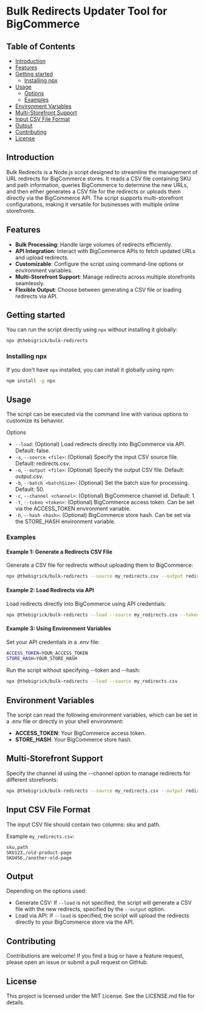 # Bulk Redirects Updater Tool for BigCommerce

## Table of Contents

- [Introduction](#introduction)
- [Features](#features)
- [Getting started](#getting-started)
    - [Installing npx](#installing-npx)
- [Usage](#usage)
    - [Options](#options)
    - [Examples](#examples)
- [Environment Variables](#environment-variables)
- [Multi-Storefront Support](#multi-storefront-support)
- [Input CSV File Format](#input-csv-file-format)
- [Output](#output)
- [Contributing](#contributing)
- [License](#license)

## Introduction

Bulk Redirects is a Node.js script designed to streamline the management of URL redirects for BigCommerce stores. It
reads a CSV file containing SKU and path information, queries BigCommerce to determine the new URLs, and then either
generates a CSV file for the redirects or uploads them directly via the BigCommerce API. The script supports
multi-storefront configurations, making it versatile for businesses with multiple online storefronts.

## Features

- **Bulk Processing**: Handle large volumes of redirects efficiently.
- **API Integration**: Interact with BigCommerce APIs to fetch updated URLs and upload redirects.
- **Customizable**: Configure the script using command-line options or environment variables.
- **Multi-Storefront Support**: Manage redirects across multiple storefronts seamlessly.
- **Flexible Output**: Choose between generating a CSV file or loading redirects via API.

## Getting started

You can run the script directly using `npx` without installing it globally:

```bash
npx @thebigrick/bulk-redirects
```

### Installing npx

If you don't have `npx` installed, you can install it globally using npm:

```bash
npm install -g npx
```

## Usage

The script can be executed via the command line with various options to customize its behavior.

Options

- `--load`: (Optional) Load redirects directly into BigCommerce via API. Default: false.
- `-s`, `--source <file>`: (Optional) Specify the input CSV source file. Default: redirects.csv.
- `-o`, `--output <file>`: (Optional) Specify the output CSV file. Default: output.csv.
- `-b`, `--batch <batchSize>`: (Optional) Set the batch size for processing. Default: 50.
- `-c`, `--channel <channel>`: (Optional) BigCommerce channel id. Default: 1.
- `-t`, `--token <token>`: (Optional) BigCommerce access token. Can be set via the ACCESS_TOKEN environment variable.
- `-h`, `--hash <hash>`: (Optional) BigCommerce store hash. Can be set via the STORE_HASH environment variable.

### Examples

#### Example 1: Generate a Redirects CSV File

Generate a CSV file for redirects without uploading them to BigCommerce:

```bash
npx @thebigrick/bulk-redirects --source my_redirects.csv --output redirects_output.csv --token YOUR_ACCESS_TOKEN --hash YOUR_STORE_HASH
```

#### Example 2: Load Redirects via API

Load redirects directly into BigCommerce using API credentials:

```bash
npx @thebigrick/bulk-redirects --load --source my_redirects.csv --token YOUR_ACCESS_TOKEN --hash YOUR_STORE_HASH
```

#### Example 3: Using Environment Variables

Set your API credentials in a .env file:

```bash
ACCESS_TOKEN=YOUR_ACCESS_TOKEN
STORE_HASH=YOUR_STORE_HASH
```

Run the script without specifying --token and --hash:

```bash
npx @thebigrick/bulk-redirects --load --source my_redirects.csv
```

## Environment Variables

The script can read the following environment variables, which can be set in a .env file or directly in your shell
environment:

- **ACCESS_TOKEN**: Your BigCommerce access token.
- **STORE_HASH**: Your BigCommerce store hash.

## Multi-Storefront Support

Specify the channel id using the --channel option to manage redirects for different storefronts:

```bash
npx @thebigrick/bulk-redirects --source my_redirects.csv --output redirects_output.csv --channel 123 --token YOUR_ACCESS_TOKEN --hash YOUR_STORE_HASH
```

## Input CSV File Format

The input CSV file should contain two columns: sku and path.

Example `my_redirects.csv`:

```csv
sku,path
SKU123,/old-product-page
SKU456,/another-old-page
```

## Output

Depending on the options used:

- Generate CSV: If `--load` is not specified, the script will generate a CSV file with the new redirects, specified by
  the `--output` option.
- Load via API: If `--load` is specified, the script will upload the redirects directly to your BigCommerce store via
  the API.

## Contributing

Contributions are welcome! If you find a bug or have a feature request, please open an issue or submit a pull request on
GitHub.

## License

This project is licensed under the MIT License. See the LICENSE.md file for details.